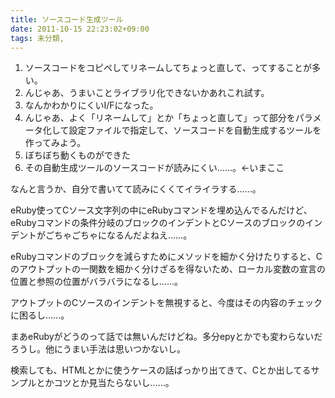 ```yaml
---
title: ソースコード生成ツール
date: 2011-10-15 22:23:02+09:00
tags: 未分類, 
---
```

<ol>
	<li>ソースコードをコピペしてリネームしてちょっと直して、ってすることが多い。</li>
	<li>んじゃあ、うまいことライブラリ化できないかあれこれ試す。</li>
	<li>なんかわかりにくいI/Fになった。</li>
	<li>んじゃあ、よく「リネームして」とか「ちょっと直して」って部分をパラメータ化して設定ファイルで指定して、ソースコードを自動生成するツールを作ってみよう。</li>
	<li>ぼちぼち動くものができた</li>
	<li>その自動生成ツールのソースコードが読みにくい……。←いまここ</li>
</ol>

なんと言うか、自分で書いてて読みにくくてイライラする……。

eRuby使ってCソース文字列の中にeRubyコマンドを埋め込んでるんだけど、eRubyコマンドの条件分岐のブロックのインデントとCソースのブロックのインデントがごちゃごちゃになるんだよねえ……。

eRubyコマンドのブロックを減らすためにメソッドを細かく分けたりすると、Cのアウトプットの一関数を細かく分けざるを得ないため、ローカル変数の宣言の位置と参照の位置がバラバラになるし……。

アウトプットのCソースのインデントを無視すると、今度はその内容のチェックに困るし……。

まあeRubyがどうのって話では無いんだけどね。多分epyとかでも変わらないだろうし。他にうまい手法は思いつかないし。

検索しても、HTMLとかに使うケースの話ばっかり出てきて、Cとか出してるサンプルとかコツとか見当たらないし……。
